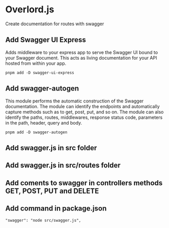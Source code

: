 # Overlord.js
Create documentation for routes with swagger

## Add Swagger UI Express 
Adds middleware to your express app to serve the Swagger UI bound to your Swagger document. This acts as living documentation for your API hosted from within your app.
```
pnpm add -D swagger-ui-express
```
## Add swagger-autogen
This module performs the automatic construction of the Swagger documentation. The module can identify the endpoints and automatically capture methods such as to get, post, put, and so on. The module can also identify the paths, routes, middlewares, response status code, parameters in the path, header, query and body.
```
pnpm add -D swagger-autogen
```
## Add swagger.js in src folder

## Add swagger.js in src/routes folder

## Add coments to swagger in controllers methods GET, POST, PUT and DELETE

## Add command in package.json
```
"swagger": "node src/swagger.js",
```
